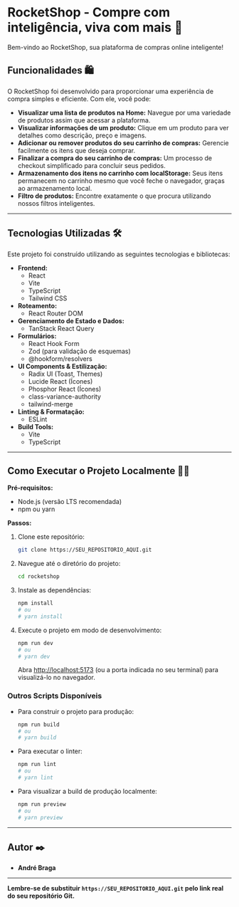 # RocketShop - Compre com inteligência, viva com mais 🚀

Bem-vindo ao RocketShop, sua plataforma de compras online inteligente!

## Funcionalidades 🛍️

O RocketShop foi desenvolvido para proporcionar uma experiência de compra simples e eficiente. Com ele, você pode:

* **Visualizar uma lista de produtos na Home:** Navegue por uma variedade de produtos assim que acessar a plataforma.
* **Visualizar informações de um produto:** Clique em um produto para ver detalhes como descrição, preço e imagens.
* **Adicionar ou remover produtos do seu carrinho de compras:** Gerencie facilmente os itens que deseja comprar.
* **Finalizar a compra do seu carrinho de compras:** Um processo de checkout simplificado para concluir seus pedidos.
* **Armazenamento dos itens no carrinho com localStorage:** Seus itens permanecem no carrinho mesmo que você feche o navegador, graças ao armazenamento local.
* **Filtro de produtos:** Encontre exatamente o que procura utilizando nossos filtros inteligentes.

---

## Tecnologias Utilizadas 🛠️

Este projeto foi construído utilizando as seguintes tecnologias e bibliotecas:

* **Frontend:**
    * React
    * Vite
    * TypeScript
    * Tailwind CSS
* **Roteamento:**
    * React Router DOM
* **Gerenciamento de Estado e Dados:**
    * TanStack React Query
* **Formulários:**
    * React Hook Form
    * Zod (para validação de esquemas)
    * @hookform/resolvers
* **UI Components & Estilização:**
    * Radix UI (Toast, Themes)
    * Lucide React (Ícones)
    * Phosphor React (Ícones)
    * class-variance-authority
    * tailwind-merge
* **Linting & Formatação:**
    * ESLint
* **Build Tools:**
    * Vite
    * TypeScript

---

## Como Executar o Projeto Localmente 👨‍💻

**Pré-requisitos:**

* Node.js (versão LTS recomendada)
* npm ou yarn

**Passos:**

1.  Clone este repositório:
    ```bash
    git clone https://SEU_REPOSITORIO_AQUI.git
    ```
2.  Navegue até o diretório do projeto:
    ```bash
    cd rocketshop
    ```
3.  Instale as dependências:
    ```bash
    npm install
    # ou
    # yarn install
    ```
4.  Execute o projeto em modo de desenvolvimento:
    ```bash
    npm run dev
    # ou
    # yarn dev
    ```
    Abra [http://localhost:5173](http://localhost:5173) (ou a porta indicada no seu terminal) para visualizá-lo no navegador.

### Outros Scripts Disponíveis

* Para construir o projeto para produção:
    ```bash
    npm run build
    # ou
    # yarn build
    ```
* Para executar o linter:
    ```bash
    npm run lint
    # ou
    # yarn lint
    ```
* Para visualizar a build de produção localmente:
    ```bash
    npm run preview
    # ou
    # yarn preview
    ```

---

## Autor ✒️

* **André Braga**

---

**Lembre-se de substituir `https://SEU_REPOSITORIO_AQUI.git` pelo link real do seu repositório Git.**
